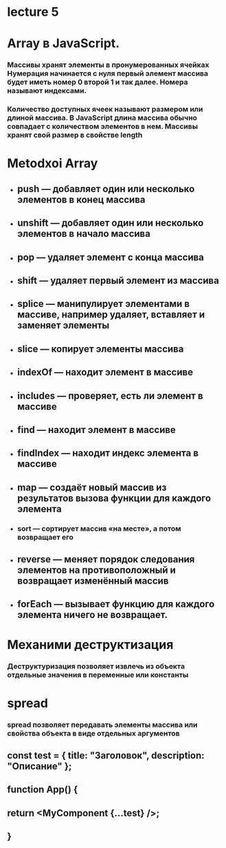 # lecture 5 
# Array в JavaScript.
### Массивы хранят элементы в пронумерованных ячейках  Нумерация начинается с нуля первый элемент массива будет иметь номер 0 второй  1 и так далее. Номера называют индексами.
### Количество доступных ячеек называют размером или длиной массива. В JavaScript длина массива обычно совпадает с количеством элементов в нем. Массивы хранят свой размер в свойстве length
# Metodxoi Array
- ## push — добавляет один или несколько элементов в конец массива
- ## unshift — добавляет один или несколько элементов в начало массива
- ## pop — удаляет элемент с конца массива
- ## shift — удаляет первый элемент из массива
- ## splice — манипулирует элементами в массиве, например удаляет, вставляет и заменяет элементы
 - ## slice — копирует элементы массива
- ## indexOf — находит элемент в массиве
- ## includes — проверяет, есть ли элемент в массиве
- ## find — находит элемент в массиве
 - ## findIndex — находит индекс элемента в массиве
 - ## map — создаёт новый массив из результатов вызова функции для каждого элемента
 - ### sort — сортирует массив «на месте», а потом возвращает его
 - ## reverse — меняет порядок следования элементов на противоположный и возвращает изменённый массив 
 - ## forEach — вызывает функцию для каждого элемента ничего не возвращает.
  # Механими деструктизация
  ###  Деструктуризация позволяет извлечь из объекта отдельные значения в переменные или константы
  # spread
  ###  spread  позволяет передавать элементы массива или свойства объекта в виде отдельных аргументов
  ## const test = { title: "Заголовок", description: "Описание" };
## function App() {
  ## return <MyComponent {...test} />;
## }
